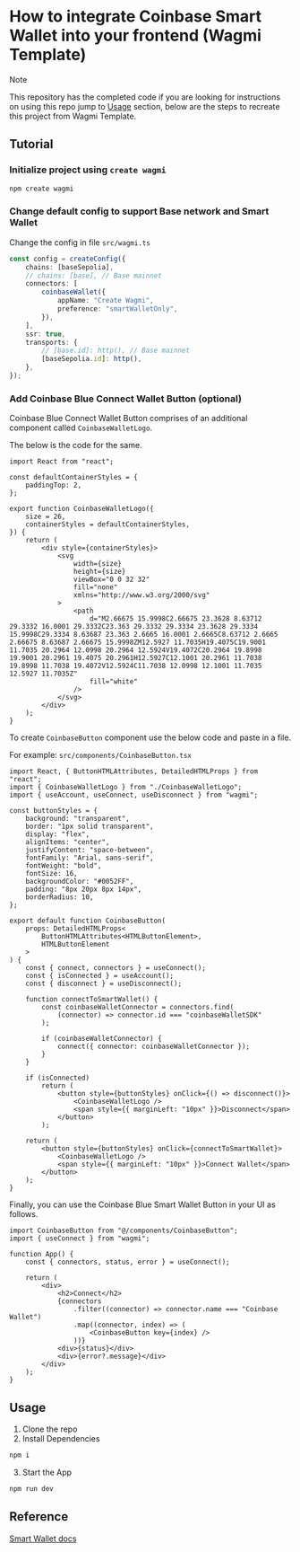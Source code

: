# How to integrate Coinbase Smart Wallet into your frontend (Wagmi Template)

> [!NOTE]  
> This repository has the completed code if you are looking for instructions on using this repo jump to [Usage](#usage) section, below are the steps to recreate this project from Wagmi Template.

## Tutorial

### Initialize project using `create wagmi`

```bash
npm create wagmi
```

### Change default config to support Base network and Smart Wallet

Change the config in file `src/wagmi.ts`

```ts file=wagmi.ts
const config = createConfig({
    chains: [baseSepolia],
    // chains: [base], // Base mainnet
    connectors: [
        coinbaseWallet({
            appName: "Create Wagmi",
            preference: "smartWalletOnly",
        }),
    ],
    ssr: true,
    transports: {
        // [base.id]: http(), // Base mainnet
        [baseSepolia.id]: http(),
    },
});
```

### Add Coinbase Blue Connect Wallet Button (optional)

Coinbase Blue Connect Wallet Button comprises of an additional component called `CoinbaseWalletLogo`.

The below is the code for the same.

```tsx file=CoinbaseWalletLogo.tsx
import React from "react";

const defaultContainerStyles = {
    paddingTop: 2,
};

export function CoinbaseWalletLogo({
    size = 26,
    containerStyles = defaultContainerStyles,
}) {
    return (
        <div style={containerStyles}>
            <svg
                width={size}
                height={size}
                viewBox="0 0 32 32"
                fill="none"
                xmlns="http://www.w3.org/2000/svg"
            >
                <path
                    d="M2.66675 15.9998C2.66675 23.3628 8.63712 29.3332 16.0001 29.3332C23.363 29.3332 29.3334 23.3628 29.3334 15.9998C29.3334 8.63687 23.363 2.6665 16.0001 2.6665C8.63712 2.6665 2.66675 8.63687 2.66675 15.9998ZM12.5927 11.7035H19.4075C19.9001 11.7035 20.2964 12.0998 20.2964 12.5924V19.4072C20.2964 19.8998 19.9001 20.2961 19.4075 20.2961H12.5927C12.1001 20.2961 11.7038 19.8998 11.7038 19.4072V12.5924C11.7038 12.0998 12.1001 11.7035 12.5927 11.7035Z"
                    fill="white"
                />
            </svg>
        </div>
    );
}
```

To create `CoinbaseButton` component use the below code and paste in a file.

For example: `src/components/CoinbaseButton.tsx`

```tsx file=CoinbaseButton.tsx
import React, { ButtonHTMLAttributes, DetailedHTMLProps } from "react";
import { CoinbaseWalletLogo } from "./CoinbaseWalletLogo";
import { useAccount, useConnect, useDisconnect } from "wagmi";

const buttonStyles = {
    background: "transparent",
    border: "1px solid transparent",
    display: "flex",
    alignItems: "center",
    justifyContent: "space-between",
    fontFamily: "Arial, sans-serif",
    fontWeight: "bold",
    fontSize: 16,
    backgroundColor: "#0052FF",
    padding: "8px 20px 8px 14px",
    borderRadius: 10,
};

export default function CoinbaseButton(
    props: DetailedHTMLProps<
        ButtonHTMLAttributes<HTMLButtonElement>,
        HTMLButtonElement
    >
) {
    const { connect, connectors } = useConnect();
    const { isConnected } = useAccount();
    const { disconnect } = useDisconnect();

    function connectToSmartWallet() {
        const coinbaseWalletConnector = connectors.find(
            (connector) => connector.id === "coinbaseWalletSDK"
        );

        if (coinbaseWalletConnector) {
            connect({ connector: coinbaseWalletConnector });
        }
    }

    if (isConnected)
        return (
            <button style={buttonStyles} onClick={() => disconnect()}>
                <CoinbaseWalletLogo />
                <span style={{ marginLeft: "10px" }}>Disconnect</span>
            </button>
        );

    return (
        <button style={buttonStyles} onClick={connectToSmartWallet}>
            <CoinbaseWalletLogo />
            <span style={{ marginLeft: "10px" }}>Connect Wallet</span>
        </button>
    );
}
```

Finally, you can use the Coinbase Blue Smart Wallet Button in your UI as follows.

```tsx
import CoinbaseButton from "@/components/CoinbaseButton";
import { useConnect } from "wagmi";

function App() {
    const { connectors, status, error } = useConnect();

    return (
        <div>
            <h2>Connect</h2>
            {connectors
                .filter((connector) => connector.name === "Coinbase Wallet")
                .map((connector, index) => (
                    <CoinbaseButton key={index} />
                ))}
            <div>{status}</div>
            <div>{error?.message}</div>
        </div>
    );
}
```

## Usage

1. Clone the repo
2. Install Dependencies

```bash
npm i
```

3. Start the App

```bash
npm run dev
```

## Reference

[Smart Wallet docs](https://www.smartwallet.dev/guides/create-app/using-wagmi)
